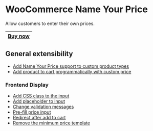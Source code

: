 # WooCommerce Name Your Price
Allow customers to enter their own prices.

|[Buy now](https://woocommerce.com/products/name-your-price/)|
|---|

## General extensibility
+ [Add Name Your Price support to custom product types](add-support-for-custom-product-type.md)
+ [Add product to cart programmatically with custom price](add-to-cart-programmatically.md)

### Frontend Display
+ [Add CSS class to the input](frontend/add-class-to-input.md)
+ [Add placeholder to input](frontend/add-placeholder-to-input.md)
+ [Change validation messages](frontend/change-validation-messages.md)
+ [Pre-fill price input](frontend/pre-fill-price-input.md)
+ [Redirect after add to cart](frontend/redirect-on-add-to-cart.md)
+ [Remove the minimum price template](frontend/remove-minimum-price-template.md)

